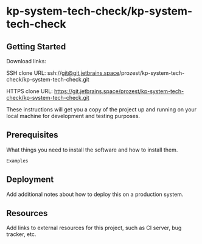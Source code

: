 # kp-system-tech-check/kp-system-tech-check



## Getting Started

Download links:

SSH clone URL: ssh://git@git.jetbrains.space/prozest/kp-system-tech-check/kp-system-tech-check.git

HTTPS clone URL: https://git.jetbrains.space/prozest/kp-system-tech-check/kp-system-tech-check.git



These instructions will get you a copy of the project up and running on your local machine for development and testing purposes.

## Prerequisites

What things you need to install the software and how to install them.

```
Examples
```

## Deployment

Add additional notes about how to deploy this on a production system.

## Resources

Add links to external resources for this project, such as CI server, bug tracker, etc.
